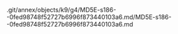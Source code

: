 .git/annex/objects/k9/g4/MD5E-s186--0fed98748f52727b6996f873440103a6.md/MD5E-s186--0fed98748f52727b6996f873440103a6.md